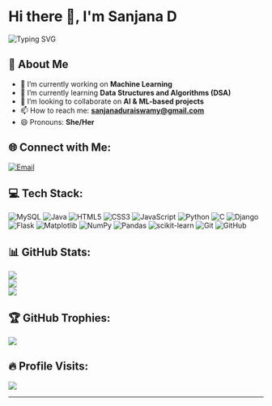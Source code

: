 # Hi there 👋, I'm Sanjana D

![Typing SVG](https://readme-typing-svg.herokuapp.com?font=Fira+Code&weight=600&size=24&pause=1000&color=36BCF7&center=true&vCenter=true&width=500&lines=Hi+there+👋,+I'm+Sanjana!;Welcome+to+my+GitHub+Profile!)

## 🚀 About Me
- 🔭 I’m currently working on **Machine Learning**  
- 🌱 I’m currently learning **Data Structures and Algorithms (DSA)**  
- 👯 I’m looking to collaborate on **AI & ML-based projects**  
- 📫 How to reach me: **sanjanaduraiswamy@gmail.com**  
- 😄 Pronouns: **She/Her**  

## 🌐 Connect with Me:
[![Email](https://img.shields.io/badge/Email-D14836?logo=gmail&logoColor=white&style=for-the-badge)](mailto:sanjanaduraiswamy@gmail.com)

## 💻 Tech Stack:
![MySQL](https://img.shields.io/badge/mysql-4479A1.svg?style=for-the-badge&logo=mysql&logoColor=white)
![Java](https://img.shields.io/badge/java-%23ED8B00.svg?style=for-the-badge&logo=openjdk&logoColor=white)
![HTML5](https://img.shields.io/badge/html5-%23E34F26.svg?style=for-the-badge&logo=html5&logoColor=white)
![CSS3](https://img.shields.io/badge/css3-%231572B6.svg?style=for-the-badge&logo=css3&logoColor=white)
![JavaScript](https://img.shields.io/badge/javascript-%23323330.svg?style=for-the-badge&logo=javascript&logoColor=%23F7DF1E)
![Python](https://img.shields.io/badge/python-3670A0?style=for-the-badge&logo=python&logoColor=ffdd54)
![C](https://img.shields.io/badge/c-%2300599C.svg?style=for-the-badge&logo=c&logoColor=white)
![Django](https://img.shields.io/badge/django-%23092E20.svg?style=for-the-badge&logo=django&logoColor=white)
![Flask](https://img.shields.io/badge/flask-%23000.svg?style=for-the-badge&logo=flask&logoColor=white)
![Matplotlib](https://img.shields.io/badge/Matplotlib-%23ffffff.svg?style=for-the-badge&logo=Matplotlib&logoColor=black)
![NumPy](https://img.shields.io/badge/numpy-%23013243.svg?style=for-the-badge&logo=numpy&logoColor=white)
![Pandas](https://img.shields.io/badge/pandas-%23150458.svg?style=for-the-badge&logo=pandas&logoColor=white)
![scikit-learn](https://img.shields.io/badge/scikit--learn-%23F7931E.svg?style=for-the-badge&logo=scikit-learn&logoColor=white)
![Git](https://img.shields.io/badge/git-%23F05033.svg?style=for-the-badge&logo=git&logoColor=white)
![GitHub](https://img.shields.io/badge/github-%23121011.svg?style=for-the-badge&logo=github&logoColor=white)

## 📊 GitHub Stats:
![](https://github-readme-stats.vercel.app/api?username=SanjanaDuraiswamy&theme=dark&hide_border=false&include_all_commits=false&count_private=false)<br/>
![](https://github-readme-streak-stats.herokuapp.com/?user=SanjanaDuraiswamy&theme=dark&hide_border=false)<br/>
![](https://github-readme-stats.vercel.app/api/top-langs/?username=SanjanaDuraiswamy&theme=dark&hide_border=false&include_all_commits=false&count_private=false&layout=compact)

## 🏆 GitHub Trophies:
![](https://github-profile-trophy.vercel.app/?username=SanjanaDuraiswamy&theme=radical&no-frame=false&no-bg=true&margin-w=4)

## 🔥 Profile Visits:
[![](https://visitcount.itsvg.in/api?id=SanjanaDuraiswamy&label=Profile%20Views&color=6&icon=5&pretty=false)](https://visitcount.itsvg.in)

---

